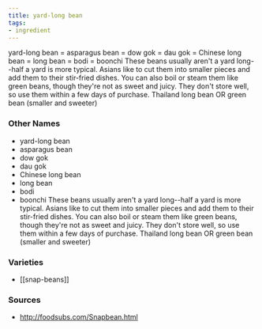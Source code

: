 ```yaml
---
title: yard-long bean
tags:
- ingredient
---
```

yard-long bean = asparagus bean = dow gok = dau gok = Chinese long bean = long bean = bodi = boonchi These beans usually aren't a yard long--half a yard is more typical. Asians like to cut them into smaller pieces and add them to their stir-fried dishes. You can also boil or steam them like green beans, though they're not as sweet and juicy. They don't store well, so use them within a few days of purchase. Thailand long bean OR green bean (smaller and sweeter)

### Other Names

* yard-long bean
* asparagus bean
* dow gok
* dau gok
* Chinese long bean
* long bean
* bodi
* boonchi These beans usually aren't a yard long--half a yard is more typical. Asians like to cut them into smaller pieces and add them to their stir-fried dishes. You can also boil or steam them like green beans, though they're not as sweet and juicy. They don't store well, so use them within a few days of purchase. Thailand long bean OR green bean (smaller and sweeter)

### Varieties

* [[snap-beans]]

### Sources
* http://foodsubs.com/Snapbean.html
